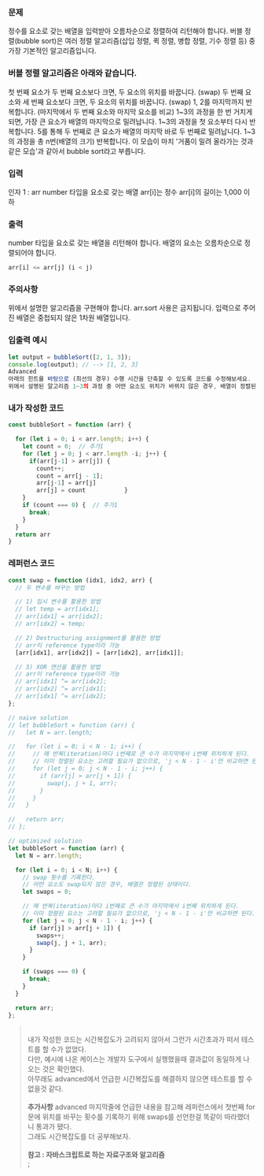 ### 문제
정수를 요소로 갖는 배열을 입력받아 오름차순으로 정렬하여 리턴해야 합니다.
버블 정렬(bubble sort)은 여러 정렬 알고리즘(삽입 정렬, 퀵 정렬, 병합 정렬, 기수 정렬 등) 중 가장 기본적인 알고리즘입니다.

### 버블 정렬 알고리즘은 아래와 같습니다.

첫 번째 요소가 두 번째 요소보다 크면, 두 요소의 위치를 바꿉니다. (swap)
두 번째 요소와 세 번째 요소보다 크면, 두 요소의 위치를 바꿉니다. (swap)
1, 2를 마지막까지 반복합니다. (마지막에서 두 번째 요소와 마지막 요소를 비교)
1~3의 과정을 한 번 거치게 되면, 가장 큰 요소가 배열의 마지막으로 밀려납니다.
1~3의 과정을 첫 요소부터 다시 반복합니다.
5를 통해 두 번째로 큰 요소가 배열의 마지막 바로 두 번째로 밀려납니다.
1~3의 과정을 총 n번(배열의 크기) 반복합니다.
이 모습이 마치 '거품이 밀려 올라가는 것과 같은 모습'과 같아서 bubble sort라고 부릅니다.

### 입력
인자 1 : arr
number 타입을 요소로 갖는 배열
arr[i]는 정수
arr[i]의 길이는 1,000 이하

### 출력
number 타입을 요소로 갖는 배열을 리턴해야 합니다.
배열의 요소는 오름차순으로 정렬되어야 합니다.
```js
arr[i] <= arr[j] (i < j)
```

### 주의사항
위에서 설명한 알고리즘을 구현해야 합니다.
arr.sort 사용은 금지됩니다.
입력으로 주어진 배열은 중첩되지 않은 1차원 배열입니다.

### 입출력 예시
```js
let output = bubbleSort([2, 1, 3]);
console.log(output); // --> [1, 2, 3]
Advanced
아래의 힌트를 바탕으로 (최선의 경우) 수행 시간을 단축할 수 있도록 코드를 수정해보세요.
위에서 설명된 알고리즘 1~3의 과정 중 어떤 요소도 위치가 바뀌지 않은 경우, 배열이 정렬된 상태라는 것을 알 수 있습니다.
```

### 내가 작성한 코드
```js
const bubbleSort = function (arr) {

  for (let i = 0; i < arr.length; i++) {
    let count = 0;  // 추가1
    for (let j = 0; j < arr.length -i; j++) {
      if(arr[j-1] > arr[j]) {
        count++;
        count = arr[j - 1];
        arr[j-1] = arr[j]
        arr[j] = count           }
    }
    if (count === 0) {  // 추가1
      break;
    }
  }
  return arr
}

```

### 레퍼런스 코드
```js
const swap = function (idx1, idx2, arr) {
  // 두 변수를 바꾸는 방법

  // 1) 임시 변수를 활용한 방법
  // let temp = arr[idx1];
  // arr[idx1] = arr[idx2];
  // arr[idx2] = temp;

  // 2) Destructuring assignment를 활용한 방법
  // arr이 reference type이라 가능
  [arr[idx1], arr[idx2]] = [arr[idx2], arr[idx1]];

  // 3) XOR 연산을 활용한 방법
  // arr이 reference type이라 가능
  // arr[idx1] ^= arr[idx2];
  // arr[idx2] ^= arr[idx1];
  // arr[idx1] ^= arr[idx2];
};

// naive solution
// let bubbleSort = function (arr) {
//   let N = arr.length;

//   for (let i = 0; i < N - 1; i++) {
//     // 매 반복(iteration)마다 i번째로 큰 수가 마지막에서 i번째 위치하게 된다.
//     // 이미 정렬된 요소는 고려할 필요가 없으므로, 'j < N - 1 - i'만 비교하면 된다.
//     for (let j = 0; j < N - 1 - i; j++) {
//       if (arr[j] > arr[j + 1]) {
//         swap(j, j + 1, arr);
//       }
//     }
//   }

//   return arr;
// };

// optimized solution
let bubbleSort = function (arr) {
  let N = arr.length;

  for (let i = 0; i < N; i++) {
    // swap 횟수를 기록한다.
    // 어떤 요소도 swap되지 않은 경우, 배열은 정렬된 상태이다.
    let swaps = 0;

    // 매 반복(iteration)마다 i번째로 큰 수가 마지막에서 i번째 위치하게 된다.
    // 이미 정렬된 요소는 고려할 필요가 없으므로, 'j < N - 1 - i'만 비교하면 된다.
    for (let j = 0; j < N - 1 - i; j++) {
      if (arr[j] > arr[j + 1]) {
        swaps++;
        swap(j, j + 1, arr);
      }
    }

    if (swaps === 0) {
      break;
    }
  }

  return arr;
};
```

> <br> 내가 작성한 코드는 시간복잡도가 고려되지 않아서 그런가 시간초과가 떠서 테스트를 할 수가 없었다. <br>다만, 예시에 나온 케이스는 개발자 도구에서 실행했을때 결과값이 동일하게 나오는 것은 확인했다. <br>아무래도 advanced에서 언급한 시간복잡도를 해결하지 않으면 테스트를 할 수 없을것 같다. <br><br>
**추가사항** advanced 마지막줄에 언급한 내용을 참고해 레퍼런스에서 첫번째 for문에 위치를 바꾸는 횟수를 기록하기 위해 swaps를 선언한걸 똑같이 따라했더니 통과가 됐다.<br>
그래도 시간복잡도를 더 공부해보자. <br><br>**참고 : 자바스크립트로 하는 자료구조와 알고리즘** <br>
;
<br> 